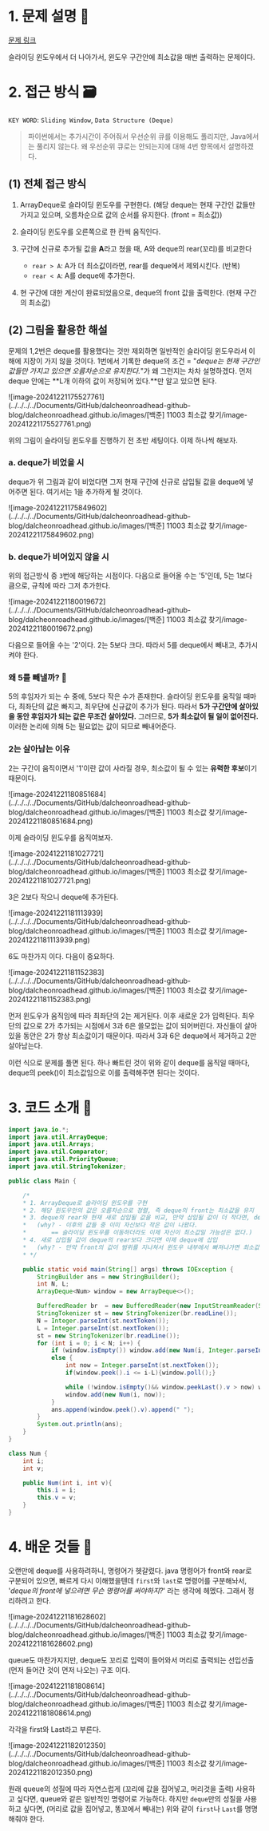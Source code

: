 # 1. 문제 설명 📌

[문제 링크](https://www.acmicpc.net/problem/11003)

슬라이딩 윈도우에서 더 나아가서, 윈도우 구간안에 최소값을 매번 출력하는 문제이다.

# 2. 접근 방식 🗃️

`KEY WORD`: `Sliding Window`, `Data Structure (Deque)`

> 파이썬에서는 추가시간이 주어줘서 우선순위 큐를 이용해도 풀리지만, Java에서는 풀리지 않는다. 왜 우선순위 큐로는 안되는지에 대해 4번 항목에서 설명하겠다.

## (1) 전체 접근 방식

1. ArrayDeque로 슬라이딩 윈도우를 구현한다. 
   (해당 deque는 현재 구간인 값들만 가지고 있으며, 오름차순으로 값의 순서를 유지한다. (front = 최소값))
2. 슬라이딩 윈도우를 오른쪽으로 한 칸씩 움직인다.
   
3. 구간에 신규로 추가될 값을 **A**라고 쳤을 때, A와 deque의 rear(꼬리)를 비교한다
   - `rear > A`: A가 더 최소값이라면, rear를 deque에서 제외시킨다. (반복)
   - `rear < A`: A를 deque에 추가한다.
4. 현 구간에 대한 계산이 완료되었음으로, deque의 front 값을 출력한다. (현재 구간의 최소값)

## (2) 그림을 활용한 해설

문제의 1,2번은 deque를 활용했다는 것만 제외하면 일반적인 슬라이딩 윈도우라서 이해에 지장이 가지 않을 것이다. 1번에서 기록한 deque의 조건 = "*deque는 현재 구간인 값들만 가지고 있으면 오름차순으로 유지한다.*"가 왜 그런지는 차차 설명하겠다. 먼저 deque 안에는 **L개 이하의 값이 저장되어 있다.**만 알고 있으면 된다.

![image-20241221175527761](../../../../Documents/GitHub/dalcheonroadhead-github-blog/dalcheonroadhead.github.io/images/[백준] 11003 최소값 찾기/image-20241221175527761.png)

위의 그림이 슬라이딩 윈도우를 진행하기 전 초반 세팅이다. 이제 하나씩 해보자.

### a. deque가 비었을 시

deque가 위 그림과 같이 비었다면 그저 현재 구간에 신규로 삽입될 값을 deque에 넣어주면 된다. 여기서는 1을 추가하게 될 것이다.

![image-20241221175849602](../../../../Documents/GitHub/dalcheonroadhead-github-blog/dalcheonroadhead.github.io/images/[백준] 11003 최소값 찾기/image-20241221175849602.png)

### b. deque가 비어있지 않을 시

위의 접근방식 중 `3`번에 해당하는 시점이다. 다음으로 들어올 수는 '5'인데, 5는 1보다 큼으로, 규칙에 따라 그저 추가한다.

![image-20241221180019672](../../../../Documents/GitHub/dalcheonroadhead-github-blog/dalcheonroadhead.github.io/images/[백준] 11003 최소값 찾기/image-20241221180019672.png)

다음으로 들어올 수는 '2'이다. 2는 5보다 크다. 따라서 5를 deque에서 빼내고, 추가시켜야 한다. 
### 왜 5를 빼낼까? :thinking:

5의 후임자가 되는 수 중에, 5보다 작은 수가 존재한다. 슬라이딩 윈도우를 움직일 때마다, 최좌단의 값은 빠지고, 최우단에 신규값이 추가가 된다. 따라서 **5가 구간안에 살아있을 동안 후임자가 되는 값은 무조건 살아있다.** 그러므로, **5가 최소값이 될 일이 없어진다.** 이러한 논리에 의해 5는 필요없는 값이 되므로 빼내어준다.

### 2는 살아남는 이유

2는 구간이 움직이면서 '1'이란 값이 사라질 경우, 최소값이 될 수 있는 **유력한 후보**이기 때문이다.

![image-20241221180851684](../../../../Documents/GitHub/dalcheonroadhead-github-blog/dalcheonroadhead.github.io/images/[백준] 11003 최소값 찾기/image-20241221180851684.png)

이제 슬라이딩 윈도우를 움직여보자. 

![image-20241221181027721](../../../../Documents/GitHub/dalcheonroadhead-github-blog/dalcheonroadhead.github.io/images/[백준] 11003 최소값 찾기/image-20241221181027721.png)

3은 2보다 작으니 deque에 추가된다.

![image-20241221181113939](../../../../Documents/GitHub/dalcheonroadhead-github-blog/dalcheonroadhead.github.io/images/[백준] 11003 최소값 찾기/image-20241221181113939.png)

6도 마찬가지 이다. 다음이 중요하다.

![image-20241221181152383](../../../../Documents/GitHub/dalcheonroadhead-github-blog/dalcheonroadhead.github.io/images/[백준] 11003 최소값 찾기/image-20241221181152383.png)

먼저 윈도우가 움직임에 따라 최좌단의 2는 제거된다. 이후 새로운 2가 입력된다. 최우단의 값으로 2가 추가되는 시점에서 3과 6은 쓸모없는 값이 되어버린다. 자신들이 살아있을 동안은 2가 항상 최소값이기 때문이다. 따라서 3과 6은 deque에서 제거하고 2만 살아남는다.

이런 식으로 문제를 풀면 된다. 하나 빠트린 것이 위와 같이 deque를 움직일 때마다, deque의 peek()이 최소값임으로 이를 출력해주면 된다는 것이다.

# 3. 코드 소개 🔎

```java
import java.io.*;
import java.util.ArrayDeque;
import java.util.Arrays;
import java.util.Comparator;
import java.util.PriorityQueue;
import java.util.StringTokenizer;

public class Main {

    /*
    * 1. ArrayDeque로 슬라이딩 윈도우를 구현
    * 2. 해당 윈도우안의 값은 오름차순으로 정렬, 즉 deque의 front는 최소값을 유지
    * 3. deque의 rear와 현재 새로 삽입될 값을 비교, 만약 삽입될 값이 더 작다면, deque의 rear값 제거
    *   (why? - 이후의 값들 중 이미 자신보다 작은 값이 나왔다.
    *       == 슬라이딩 윈도우를 이동하더라도 이제 자신이 최소값일 가능성은 없다.)
    * 4. 새로 삽입될 값이 deque의 rear보다 크다면 이제 deque에 삽입
    *   (why? - 만약 front의 값이 범위를 지나쳐서 윈도우 내부에서 빠져나가면 최소값이 될 확률이 있다.)
    * */

    public static void main(String[] args) throws IOException {
        StringBuilder ans = new StringBuilder();
        int N, L;
        ArrayDeque<Num> window = new ArrayDeque<>();

        BufferedReader br  = new BufferedReader(new InputStreamReader(System.in));
        StringTokenizer st = new StringTokenizer(br.readLine());
        N = Integer.parseInt(st.nextToken());
        L = Integer.parseInt(st.nextToken());
        st = new StringTokenizer(br.readLine());
        for (int i = 0; i < N; i++) {
            if (window.isEmpty()) window.add(new Num(i, Integer.parseInt(st.nextToken())));
            else {
                int now = Integer.parseInt(st.nextToken());
                if(window.peek().i <= i-L){window.poll();}

                while (!window.isEmpty()&& window.peekLast().v > now) window.pollLast();
                window.add(new Num(i, now));
            }
            ans.append(window.peek().v).append(" ");
        }
        System.out.println(ans);
    }
}

class Num {
    int i;
    int v;

    public Num(int i, int v){
        this.i = i;
        this.v = v;
    }
}
```

# 4. 배운 것들 🎯

오랜만에 deque를 사용하려하니, 명령어가 헷갈렸다. java 명령어가 front와 rear로 구분되어 있으면, 빠르게 다시 이해했을텐데 `first`와 `last`로 명령어를 구분해놔서, '*deque의 front에 넣으려면 무슨 명령어를 써야하지?*' 라는 생각에 헤멨다. 그래서 정리하려고 한다.

![image-20241221181628602](../../../../Documents/GitHub/dalcheonroadhead-github-blog/dalcheonroadhead.github.io/images/[백준] 11003 최소값 찾기/image-20241221181628602.png)

queue도 마찬가지지만, deque도 꼬리로 입력이 들어와서 머리로 출력되는 선입선출(먼저 들어간 것이 먼저 나오는) 구조 이다. 

![image-20241221181808614](../../../../Documents/GitHub/dalcheonroadhead-github-blog/dalcheonroadhead.github.io/images/[백준] 11003 최소값 찾기/image-20241221181808614.png)

각각을 first와 Last라고 부른다. 

![image-20241221182012350](../../../../Documents/GitHub/dalcheonroadhead-github-blog/dalcheonroadhead.github.io/images/[백준] 11003 최소값 찾기/image-20241221182012350.png)

원래 queue의 성질에 따라 자연스럽게 (꼬리에 값을 집어넣고, 머리것을 출력) 사용하고 싶다면, queue와 같은 일반적인 명령어로 가능하다. 하지만 `deque`만의 성질을 사용하고 싶다면, (머리로 값을 집어넣고, 똥꼬에서 빼내는) 위와 같이 `first`나 `Last`를 명명해줘야 한다.